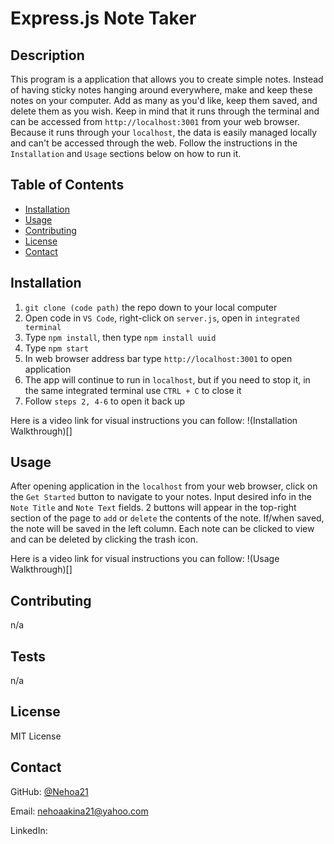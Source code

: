 
# Express.js Note Taker

## Description

This program is a application that allows you to create simple notes. Instead of having sticky notes hanging around everywhere, make and keep these notes on your computer. Add as many as you'd like, keep them saved, and delete them as you wish. Keep in mind that it runs through the terminal and can be accessed from `http://localhost:3001` from your web browser. Because it runs through your `localhost`, the data is easily managed locally and can't be accessed through the web. Follow the instructions in the `Installation` and `Usage` sections below on how to run it.

## Table of Contents
  * [Installation](#installation)
  * [Usage](#usage)
  * [Contributing](#contributing)
  * [License](#license)
  * [Contact](#contact)
## Installation

1) `git clone (code path)` the repo down to your local computer
2) Open code in `VS Code`, right-click on `server.js`, open in `integrated terminal`
3) Type `npm install`, then type `npm install uuid`
4) Type `npm start`
5) In web browser address bar type `http://localhost:3001` to open application
6) The app will continue to run in `localhost`, but if you need to stop it, in the same integrated terminal use `CTRL + C` to close it
7) Follow `steps 2, 4-6` to open it back up

Here is a video link for visual instructions you can follow: !(Installation Walkthrough)[]

## Usage

After opening application in the `localhost` from your web browser, click on the `Get Started` button to navigate to your notes. Input desired info in the `Note Title` and `Note Text` fields. 2 buttons will appear in the top-right section of the page to `add` or `delete` the contents of the note. If/when saved, the note will be saved in the left column. Each note can be clicked to view and can be deleted by clicking the trash icon.

Here is a video link for visual instructions you can follow: !(Usage Walkthrough)[]

## Contributing

n/a

## Tests

n/a

## License

MIT License

## Contact

GitHub: [@Nehoa21](https://github.com/Nehoa21)

Email: nehoaakina21@yahoo.com

LinkedIn: 
